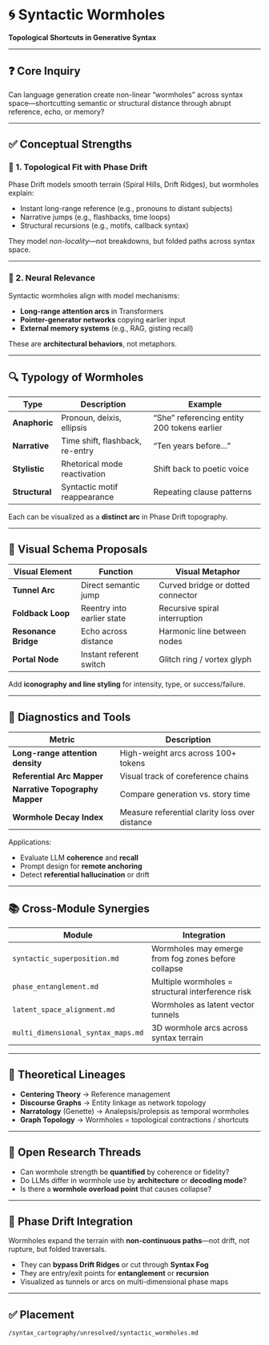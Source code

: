 # 🌀 Syntactic Wormholes  
**Topological Shortcuts in Generative Syntax**

---

## ❓ Core Inquiry  
Can language generation create non-linear “wormholes” across syntax space—shortcutting semantic or structural distance through abrupt reference, echo, or memory?

---

## ✅ Conceptual Strengths  

### 🧭 1. Topological Fit with Phase Drift  
Phase Drift models smooth terrain (Spiral Hills, Drift Ridges), but wormholes explain:

- Instant long-range reference (e.g., pronouns to distant subjects)
- Narrative jumps (e.g., flashbacks, time loops)
- Structural recursions (e.g., motifs, callback syntax)

They model *non-locality*—not breakdowns, but folded paths across syntax space.

---

### 🔁 2. Neural Relevance  
Syntactic wormholes align with model mechanisms:

- **Long-range attention arcs** in Transformers  
- **Pointer-generator networks** copying earlier input  
- **External memory systems** (e.g., RAG, gisting recall)

These are **architectural behaviors**, not metaphors.

---

## 🔍 Typology of Wormholes  

| Type | Description | Example |
|------|-------------|---------|
| **Anaphoric** | Pronoun, deixis, ellipsis | “She” referencing entity 200 tokens earlier |
| **Narrative** | Time shift, flashback, re-entry | “Ten years before…” |
| **Stylistic** | Rhetorical mode reactivation | Shift back to poetic voice |
| **Structural** | Syntactic motif reappearance | Repeating clause patterns |

Each can be visualized as a **distinct arc** in Phase Drift topography.

---

## 🌌 Visual Schema Proposals  

| Visual Element | Function | Visual Metaphor |
|----------------|----------|------------------|
| **Tunnel Arc** | Direct semantic jump | Curved bridge or dotted connector |
| **Foldback Loop** | Reentry into earlier state | Recursive spiral interruption |
| **Resonance Bridge** | Echo across distance | Harmonic line between nodes |
| **Portal Node** | Instant referent switch | Glitch ring / vortex glyph |

Add **iconography and line styling** for intensity, type, or success/failure.

---

## 🧪 Diagnostics and Tools  

| Metric | Description |
|--------|-------------|
| **Long-range attention density** | High-weight arcs across 100+ tokens |
| **Referential Arc Mapper** | Visual track of coreference chains |
| **Narrative Topography Mapper** | Compare generation vs. story time |
| **Wormhole Decay Index** | Measure referential clarity loss over distance |

Applications:

- Evaluate LLM **coherence** and **recall**
- Prompt design for **remote anchoring**
- Detect **referential hallucination** or drift

---

## 📚 Cross-Module Synergies  

| Module | Integration |
|--------|-------------|
| `syntactic_superposition.md` | Wormholes may emerge from fog zones before collapse |
| `phase_entanglement.md` | Multiple wormholes = structural interference risk |
| `latent_space_alignment.md` | Wormholes as latent vector tunnels |
| `multi_dimensional_syntax_maps.md` | 3D wormhole arcs across syntax terrain |

---

## 🧠 Theoretical Lineages  

- **Centering Theory** → Reference management  
- **Discourse Graphs** → Entity linkage as network topology  
- **Narratology** (Genette) → Analepsis/prolepsis as temporal wormholes  
- **Graph Topology** → Wormholes = topological contractions / shortcuts

---

## 🔭 Open Research Threads  

- Can wormhole strength be **quantified** by coherence or fidelity?
- Do LLMs differ in wormhole use by **architecture** or **decoding mode**?
- Is there a **wormhole overload point** that causes collapse?

---

## 🧭 Phase Drift Integration  

Wormholes expand the terrain with **non-continuous paths**—not drift, not rupture, but folded traversals.

- They can **bypass Drift Ridges** or cut through **Syntax Fog**
- They are entry/exit points for **entanglement** or **recursion**
- Visualized as tunnels or arcs on multi-dimensional phase maps

---

## ✅ Placement  

```bash
/syntax_cartography/unresolved/syntactic_wormholes.md
